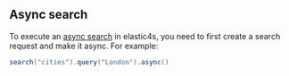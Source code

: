 ## Async search

To execute an [async search](https://www.elastic.co/guide/en/elasticsearch/reference/current/async-search.html) in elastic4s, you need to first create a search request and make it async. For example:

```scala
search("cities").query("London").async()
```

